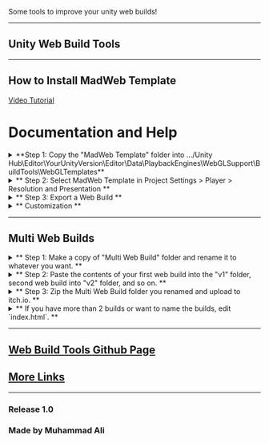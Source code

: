 Some tools to improve your unity web builds!

---

## Unity Web Build Tools

---

## How to Install MadWeb Template

[Video Tutorial](https://www.youtube.com/watch?v=vv8LwzHYqEw)


# Documentation and Help

<details>
  <summary>  **Step 1: Copy the "MadWeb Template" folder into .../Unity Hub\Editor\YourUnityVersion\Editor\Data\PlaybackEngines\WebGLSupport\BuildTools\WebGLTemplates**  </summary>
  
  Copy the "MadWeb Template" folder present in the download.  
  [Locate your unity editor install location.](https://docs.unity3d.com/2018.2/Documentation/Manual/GettingStartedInstallingHub.html#:~:text=of%20the%20Hub.-,Click%20the%20Installs%20tab.,and%20select%20the%20Unity%20executable.)  
  Open "Editor\YourUnityVersion\Editor\Data\PlaybackEngines\WebGLSupport\BuildTools\WebGLTemplates" folder.  
  Paste the "MadWeb Template" folder there.  
  ![Paste folder](Screenshots/location.png)
</details>

<details>
  <summary> ** Step 2: Select MadWeb Template in Project Settings > Player > Resolution and Presentation ** </summary>
  
  [View detailed info here.](https://docs.unity3d.com/Manual/web-templates-intro.html)  
  ![Select template](Screenshots/respreswindow.png)
</details>

<details>
  <summary> ** Step 3: Export a Web Build ** </summary>
  
  Do you really need a summary for this??  
  ![Preview](Screenshots/view.png)
</details>

<details>
  <summary> ** Customization ** </summary>

  -  ** Change the font by replacing `TemplateData/font.ttf` **   
    Make sure to replace with the same name.

  -  ** Change loading subtitles by editing `TemplateData/subtitles.txt` **   
    Format:  
    ```
    50%:Half Done  
    70%: More than half Done  
    ```

  ![Edit subtitles](Screenshots/subs%20(2).png)  
  ![Edit subtitles](Screenshots/subs%20(1).png)
</details>

---

## Multi Web Builds

<details>
  <summary> ** Step 1: Make a copy of "Multi Web Build" folder and rename it to whatever you want. ** </summary>
  
  Copy it somewhere outside of this downloads folder.  
  ![Copy the folder](Screenshots/copyoffolder.png)
</details>

<details>
  <summary> ** Step 2: Paste the contents of your first web build into the "v1" folder, second web build into "v2" folder, and so on. ** </summary>
  
  Make sure that `index.html` is directly accessible in those folders.  
  ![Paste version 1](Screenshots/paste%20(1).png)  
  ![Paste version 2](Screenshots/paste%20(2).png)
</details>

<details>
  <summary> ** Step 3: Zip the Multi Web Build folder you renamed and upload to itch.io. ** </summary>
</details>

<details>
  <summary> ** If you have more than 2 builds or want to name the builds, edit `index.html`. ** </summary>
  
  Open "Multi Web Build" or the renamed folder and edit the `index.html` directly inside it.  
  Add new versions using:
  ```
  <a href="#" onclick="loadVersion('vn')">Version N</a>
  ```
  ![Versions](Screenshots/change.png)
</details>

---

## [Web Build Tools Github Page](https://github.com/Alimadcorp/webbuildtools)

## [More Links](https://alimadcorp.github.io/site/social.html)

---

### Release 1.0  
### Made by Muhammad Ali


